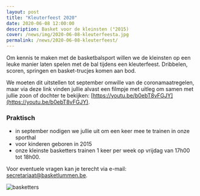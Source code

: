 ```yaml
---
layout: post
title: "Kleuterfeest 2020"
date: 2020-06-08 12:00:00
description: Basket voor de kleinsten (°2015)
cover: /news/img/2020-06-08-kleuterfeesta.jpg
permalink: /news/2020-06-08-kleuterfeest/
---
```

Om kennis te maken met de basketbalsport willen we de kleinsten op een leuke manier laten spelen met de bal tijdens een kleuterfeest. Dribbelen, scoren, springen en basket-trucjes komen aan bod.

We moeten dit uitstellen tot september omwille van de coronamaatregelen, maar via deze link vinden jullie alvast een filmpje met uitleg om samen met jullie zoon of dochter te bekijken: [https://youtu.be/b0ebT8vFGJY](https://youtu.be/b0ebT8vFGJY).

### Praktisch
- in september nodigen we jullie uit om een keer mee te trainen in onze sporthal
- voor kinderen geboren in 2015
- onze kleinste basketters trainen 1 keer per week op vrijdag van 17h00 tot 18h00.

Voor eventuele vragen kan je terecht via e-mail: [secretariaat@basketlummen.be](mailto:secretariaat@basketlummen.be).
 
![basketters](/news/img/2020-06-08-kleuterfeestc.jpg)
